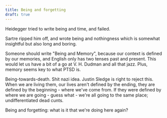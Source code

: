 ```yaml
---
title: Being and forgetting
draft: true
---
```


Heidegger tried to write being and time, and failed.

Sartre ripped him off, and wrote being and nothingness which is somewhat insightful but also long and boring. 

Someone should write "Being and Memory", because our context is defined by our memories, and English only has two tenses past and present. This would let us have a bit of a go at V. H. Dudman and all that jazz. Plus, memory seems key to what PTSD is. 

Being-towards-death. Shit nazi idea. Justin Sledge is right to reject this. When we are living them, our lives aren't defined by the ending, they are defined by the beginning - where we've come from. If they were defined by where we are going - guess what - we're all going to the same place; undifferentiated dead cunts.

Being and forgetting: what is it that we're doing here again?